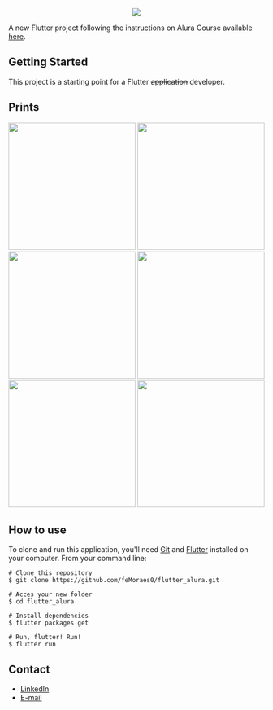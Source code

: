 <p align="center">
  <img src="https://www.alura.com.br/assets/img/alura-logo.1567425680.svg">
</p>

A new Flutter project following the instructions on Alura Course available [here](https://www.alura.com.br/curso-online-flutter-fundamentos).



## Getting Started

This project is a starting point for a Flutter ~~application~~ developer.


## Prints

<p align="center">
<img width="250" src="https://i.pinimg.com/originals/3a/59/ce/3a59ce7b5f27f4fe8c121986ca065151.jpg"/>
<img width="250" src="https://i.pinimg.com/originals/fd/be/f0/fdbef0db235fc45590af30d1c5480c7d.jpg"/>
<img width="250" src="https://i.pinimg.com/originals/73/69/2b/73692b19778408a6218e32d4f01176f4.jpg"/>
<img width="250" src="https://i.pinimg.com/originals/b6/dc/63/b6dc6352620546cf043ba71af65124cb.jpg"/>
<img width="250" src="https://i.pinimg.com/originals/b4/17/39/b4173946ccc72b93a341f00f6c402484.jpg"/>
<img width="250" src="https://i.pinimg.com/originals/2a/3a/08/2a3a08b0e1210d55f6b342fa6e89736b.jpg"/>
</p>


## How to use
To clone and run this application, you'll need [Git](https://git-scm.com/downloads) and [Flutter](https://flutter.dev/docs/get-started/install) installed on your computer. From your command line:

```#!bash
# Clone this repository
$ git clone https://github.com/feMoraes0/flutter_alura.git

# Acces your new folder
$ cd flutter_alura

# Install dependencies
$ flutter packages get

# Run, flutter! Run!
$ flutter run
```

## Contact
  - <a target="_blank" href="https://www.linkedin.com/in/fernando-moraes-48a26916a/">LinkedIn</a>
  - <a target="_blank" href="mailto:fernandomoraes.lopes@gmail.com">E-mail</a>